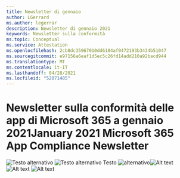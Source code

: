 ```yaml
---
title: Newsletter di gennaio
author: LGerrard
ms.author: legerrar
description: Newsletter di gennaio 2021
keywords: Newsletter sulla conformità
ms.topic: Conceptual
ms.service: Attestation
ms.openlocfilehash: 2cb8dc35967010dd6184af0472193b3434b51047
ms.sourcegitcommit: e97156a6eaf1d5ec5c26fd14add210a92bacd944
ms.translationtype: MT
ms.contentlocale: it-IT
ms.lasthandoff: 04/28/2021
ms.locfileid: "52071485"
---
```

# <a name="january-2021-microsoft-365-app-compliance-newsletter"></a><span data-ttu-id="e82b8-104">Newsletter sulla conformità delle app di Microsoft 365 a gennaio 2021</span><span class="sxs-lookup"><span data-stu-id="e82b8-104">January 2021 Microsoft 365 App Compliance Newsletter</span></span>

<span data-ttu-id="e82b8-105">![Testo alternativo ](../media/Jan1.PNG)
 ![ Testo alternativo Testo ](../media/Jan2.PNG)
 ![ alternativo](../media/Jan3.PNG)</span><span class="sxs-lookup"><span data-stu-id="e82b8-105">![Alt text](../media/Jan1.PNG)
![Alt text](../media/Jan2.PNG)
![Alt text](../media/Jan3.PNG)</span></span>
